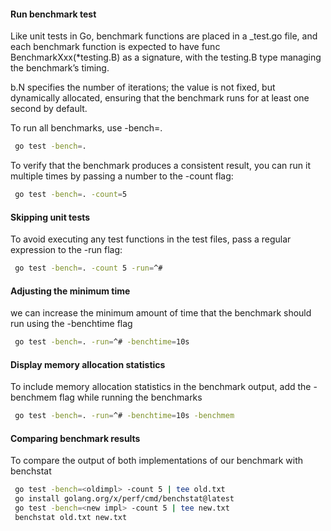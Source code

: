 #### Run benchmark test

Like unit tests in Go, benchmark functions are placed in a _test.go file, and each benchmark function is expected to have func BenchmarkXxx(*testing.B) as a signature, with the testing.B type managing the benchmark’s timing.

b.N specifies the number of iterations; the value is not fixed, but dynamically allocated, ensuring that the benchmark runs for at least one second by default.

To run all benchmarks, use -bench=.

```bash
 go test -bench=.
```

To verify that the benchmark produces a consistent result, you can run it multiple times by passing a number to the -count flag:

```bash
 go test -bench=. -count=5
```

#### Skipping unit tests
To avoid executing any test functions in the test files, pass a regular expression to the -run flag:

```bash
 go test -bench=. -count 5 -run=^#
```

#### Adjusting the minimum time
we can increase the minimum amount of time that the benchmark should run using the -benchtime flag

```bash
 go test -bench=. -run=^# -benchtime=10s
```

#### Display memory allocation statistics
To include memory allocation statistics in the benchmark output, add the -benchmem flag while running the benchmarks

```bash
 go test -bench=. -run=^# -benchtime=10s -benchmem
```

#### Comparing benchmark results
To compare the output of both implementations of our benchmark with benchstat

```bash
 go test -bench=<oldimpl> -count 5 | tee old.txt
 go install golang.org/x/perf/cmd/benchstat@latest
 go test -bench=<new impl> -count 5 | tee new.txt
 benchstat old.txt new.txt
```



